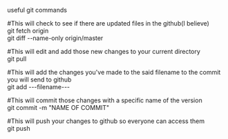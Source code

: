 useful git commands

#This will check to see if there are updated files in the github(I believe)  
git fetch origin  
git diff --name-only origin/master

#This will edit and add those new changes to your current directory  
git pull

#This will add the changes you've made to the said filename to the commit you will send to github  
git add ---filename---

#This will commit those changes with a specific name of the version  
git commit -m "NAME OF COMMIT"

#This will push your changes to github so everyone can access them  
git push
